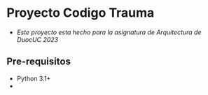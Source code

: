 # Proyecto Codigo Trauma

- *Este proyecto esta hecho para la asignatura de Arquitectura de DuocUC 2023*

## Pre-requisitos
- Python 3.1+
- 
